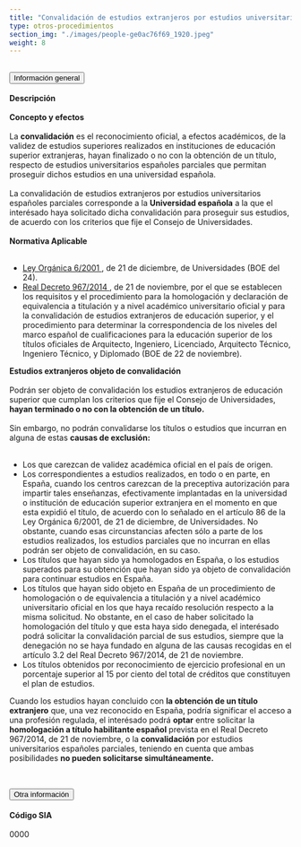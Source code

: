 ```yaml
---
title: "Convalidación de estudios extranjeros por estudios universitarios españoles parciales"
type: otros-procedimientos
section_img: "./images/people-ge0ac76f69_1920.jpeg"
weight: 8
---
```

<section>
    <article>
        <div class="container container_xl_accoordion p-0">
            <div class="row mt-4">
                <div class="col-lg-12 content_collapse mb-120">
                                <div class="accordion" id="accordionPanelsStayOpenExample">
                                    <div class="accordion-item">
                                        <h2 class="accordion-header" id="panelsStayOpen-headingOne">
                                            <button class="accordion-button collapsed" type="button" data-bs-toggle="collapse" data-bs-target="#panelsStayOpen-collapseOne" aria-expanded="false" aria-controls="panelsStayOpen-collapseOne">
                                               Información general
                                            </button>
                                        </h2>
                                        <div id="panelsStayOpen-collapseOne" class="accordion-collapse collapse " aria-labelledby="panelsStayOpen-headingOne">
                                            <div class="accordion-body">
                                                <article id="section_link">
                                                    <div class="container-fluid">
                                                        <div class="row">
                                                            <div class="col-12">
                                                                <b>Descripción</b><br><br>
								<b>Concepto y efectos</b><br><br>
								La <b>convalidación</b> es el reconocimiento oficial, a efectos académicos, de la validez de estudios superiores realizados en instituciones de educación superior extranjeras, hayan finalizado o no con la obtención de un título, respecto de estudios universitarios españoles parciales que permitan proseguir dichos estudios en una universidad española.  <br><br>
								La convalidación de estudios extranjeros por estudios universitarios españoles parciales corresponde a la <b>Universidad española</b> a la que el interésado haya solicitado dicha convalidación para proseguir sus estudios, de acuerdo con los criterios que fije el Consejo de Universidades.  <br><br>
								<b>Normativa Aplicable</b><br><br>
								<ul>
									<li><a href="http://www.boe.es/diario_boe/txt.php?id=BOE-A-2001-24515" target="_blank">Ley Orgánica 6/2001 <i class="fas fa-external-link-alt"></i></a>, de 21 de diciembre, de Universidades (BOE del 24).</li>
									<li><a href="http://www.boe.es/diario_boe/txt.php?id=BOE-A-2014-12098" target="_blank">Real Decreto 967/2014 <i class="fas fa-external-link-alt"></i></a>, de 21 de noviembre, por el que se establecen los requisitos y el procedimiento para la homologación y declaración de equivalencia a titulación y a nivel académico universitario oficial y para la convalidación de estudios extranjeros de educación superior, y el procedimiento para determinar la correspondencia de los niveles del marco español de cualificaciones para la educación superior de los títulos oficiales de Arquitecto, Ingeniero, Licenciado, Arquitecto Técnico, Ingeniero Técnico, y Diplomado (BOE de 22 de noviembre). </li>
								</ul>
								<b>Estudios extranjeros objeto de convalidación</b><br><br>
								Podrán ser objeto de convalidación los estudios extranjeros de educación superior que cumplan los criterios que fije el Consejo de Universidades, <b>hayan terminado o no con la obtención de un título.</b><br><br>
								Sin embargo, no podrán convalidarse los títulos o estudios que incurran en alguna de estas <b>causas de exclusión:</b> <br><br>
								<ul>
									<li>Los que carezcan de validez académica oficial en el país de origen.</li>
									<li>Los correspondientes a estudios realizados, en todo o en parte, en España, cuando los centros carezcan de la preceptiva autorización para impartir tales enseñanzas, efectivamente implantadas en la universidad o institución de educación superior extranjera en el momento en que esta expidió el título, de acuerdo con lo señalado en el artículo 86 de la Ley Orgánica 6/2001, de 21 de diciembre, de Universidades. No obstante, cuando esas circunstancias afecten sólo a parte de los estudios realizados, los estudios parciales que no incurran en ellas podrán ser objeto de convalidación, en su caso.</li>
									<li>Los títulos que hayan sido ya homologados en España, o los estudios superados para su obtención que hayan sido ya objeto de convalidación para continuar estudios en España.</li>
									<li>Los títulos que hayan sido objeto en España de un procedimiento de homologación o de equivalencia a titulación y a nivel académico universitario oficial en los que haya recaído resolución respecto a la misma solicitud. No obstante, en el caso de haber solicitado la homologación del título y que esta haya sido denegada, el interésado podrá solicitar la convalidación parcial de sus estudios, siempre que la denegación no se haya fundado en alguna de las causas recogidas en el artículo 3.2 del Real Decreto 967/2014, de 21 de noviembre.</li>
									<li>Los títulos obtenidos por reconocimiento de ejercicio profesional en un porcentaje superior al 15 por ciento del total de créditos que constituyen el plan de estudios.</li>
								</ul>
								Cuando los estudios hayan concluido con <b>la obtención de un título extranjero</b> que, una vez reconocido en España, podría significar el acceso a una profesión regulada, el interésado podrá <b>optar</b> entre solicitar la <b>homologación a título habilitante español</b> prevista en el Real Decreto 967/2014, de 21 de noviembre, o la <b>convalidación</b> por estudios universitarios españoles parciales, teniendo en cuenta que ambas posibilidades <b>no pueden solicitarse simultáneamente.</b> <br><br>
                                                            </div>
                                                        </div>
                                                    </div>
                                                </article>
                                            </div>
                                        </div>
                                    </div>
                                    <div class="accordion-item">
                                        <h2 class="accordion-header" id="panelsStayOpen-headingTwo">
                                            <button class="accordion-button collapsed" type="button" data-bs-toggle="collapse" data-bs-target="#panelsStayOpen-collapseTwo" aria-expanded="false">
                                                Otra información
                                            </button>
                                        </h2>
                                        <div id="panelsStayOpen-collapseTwo" class="accordion-collapse collapse" aria-labelledby="panelsStayOpen-headingTwo">
                                            <div class="accordion-body">
                                                <article id="section_link">
                                                    <div class="container-fluid">
                                                        <div class="row">
                                                            <div class="col-12">
								<b>Código SIA</b><br><br>
								0000
                                                            </div>
                                            </div>
                                        </div>
                                    </article>
                                </div>
                            </div>
                        </div>         
                    </div>
                </div>
            </div>
        </div>
    </article>
</section>